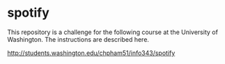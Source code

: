 # spotify

This repository is a challenge for the following course at the University of Washington. The instructions are described here.

http://students.washington.edu/chpham51/info343/spotify

